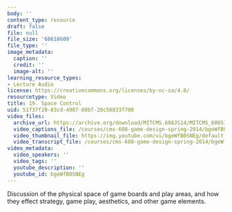 ```yaml
---
body: ''
content_type: resource
draft: false
file: null
file_size: '68618609'
file_type: ''
image_metadata:
  caption: ''
  credit: ''
  image-alt: ''
learning_resource_types:
- Lecture Audio
license: https://creativecommons.org/licenses/by-nc-sa/4.0/
resourcetype: Video
title: 19. Space Control
uid: 51f37f20-83cd-4987-80bf-20c56833f700
video_files:
  archive_url: https://archive.org/download/MITCMS.608JS14/MITCMS_608S14_ses19.mp3
  video_captions_file: /courses/cms-608-game-design-spring-2014/bgeWfB0SNEg_captions.webvtt
  video_thumbnail_file: https://img.youtube.com/vi/bgeWfB0SNEg/default.jpg
  video_transcript_file: /courses/cms-608-game-design-spring-2014/bgeWfB0SNEg_transcript.pdf
video_metadata:
  video_speakers: ''
  video_tags: ''
  youtube_description: ''
  youtube_id: bgeWfB0SNEg
---
```

Discussion of the physical space of game boards and play areas, and how they effect strategy, game play, aesthetics, and other game elements.